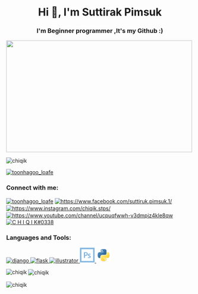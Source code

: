<h1 align="center">Hi 👋, I'm Suttirak Pimsuk</h1>
<h3 align="center">I'm Beginner programmer ,It's my Github :)</h3>
<img src="https://media.tenor.com/YfjBT_lb2OEAAAAC/ultraman.gif" alt="" width="500px" height="300px" align="center";>


<p align="left"> <img src="https://komarev.com/ghpvc/?username=chiqik&label=Profile%20views&color=0e75b6&style=flat" alt="chiqik" /> </p>

<p align="left"> <a href="https://twitter.com/toonhagoo_loafe" target="blank"><img src="https://img.shields.io/twitter/follow/toonhagoo_loafe?logo=twitter&style=for-the-badge" alt="toonhagoo_loafe" /></a> </p>

<h3 align="left">Connect with me:</h3>
<p align="left">
<a href="https://twitter.com/toonhagoo_loafe" target="blank"><img align="center" src="https://raw.githubusercontent.com/rahuldkjain/github-profile-readme-generator/master/src/images/icons/Social/twitter.svg" alt="toonhagoo_loafe" height="30" width="40" /></a>
<a href="https://fb.com/https://www.facebook.com/suttiruk.pimsuk.1/" target="blank"><img align="center" src="https://raw.githubusercontent.com/rahuldkjain/github-profile-readme-generator/master/src/images/icons/Social/facebook.svg" alt="https://www.facebook.com/suttiruk.pimsuk.1/" height="30" width="40" /></a>
<a href="https://instagram.com/https://www.instagram.com/chiqik.stps/" target="blank"><img align="center" src="https://raw.githubusercontent.com/rahuldkjain/github-profile-readme-generator/master/src/images/icons/Social/instagram.svg" alt="https://www.instagram.com/chiqik.stps/" height="30" width="40" /></a>
<a href="https://www.youtube.com/c/https://www.youtube.com/channel/ucpuqfwwh-v3dmpjz4kle8qw" target="blank"><img align="center" src="https://raw.githubusercontent.com/rahuldkjain/github-profile-readme-generator/master/src/images/icons/Social/youtube.svg" alt="https://www.youtube.com/channel/ucpuqfwwh-v3dmpjz4kle8qw" height="30" width="40" /></a>
<a href="https://discord.gg/C H I Q I K#0338" target="blank"><img align="center" src="https://raw.githubusercontent.com/rahuldkjain/github-profile-readme-generator/master/src/images/icons/Social/discord.svg" alt="C H I Q I K#0338" height="30" width="40" /></a>
</p>

<h3 align="left">Languages and Tools:</h3>
<p align="left"> <a href="https://www.djangoproject.com/" target="_blank" rel="noreferrer"> <img src="https://cdn.worldvectorlogo.com/logos/django.svg" alt="django" width="40" height="40"/> </a> <a href="https://flask.palletsprojects.com/" target="_blank" rel="noreferrer"> <img src="https://www.vectorlogo.zone/logos/pocoo_flask/pocoo_flask-icon.svg" alt="flask" width="40" height="40"/> </a> <a href="https://www.adobe.com/in/products/illustrator.html" target="_blank" rel="noreferrer"> <img src="https://www.vectorlogo.zone/logos/adobe_illustrator/adobe_illustrator-icon.svg" alt="illustrator" width="40" height="40"/> </a> <a href="https://www.photoshop.com/en" target="_blank" rel="noreferrer"> <img src="https://raw.githubusercontent.com/devicons/devicon/master/icons/photoshop/photoshop-line.svg" alt="photoshop" width="40" height="40"/> </a> <a href="https://www.python.org" target="_blank" rel="noreferrer"> <img src="https://raw.githubusercontent.com/devicons/devicon/master/icons/python/python-original.svg" alt="python" width="40" height="40"/> </a> </p>

<p><img align="left" src="https://github-readme-stats.vercel.app/api/top-langs?username=chiqik&show_icons=true&locale=en&layout=compact" alt="chiqik" /></p>

<p>&nbsp;<img align="center" src="https://github-readme-stats.vercel.app/api?username=chiqik&show_icons=true&locale=en" alt="chiqik" /></p>

<p><img align="center" src="https://github-readme-streak-stats.herokuapp.com/?user=chiqik&" alt="chiqik" /></p>

